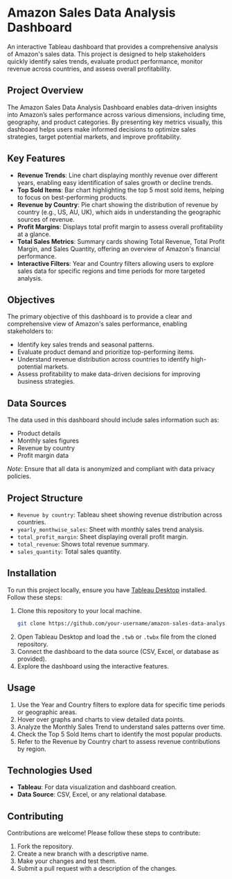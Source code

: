 
# Amazon Sales Data Analysis Dashboard

An interactive Tableau dashboard that provides a comprehensive analysis of Amazon's sales data. This project is designed to help stakeholders quickly identify sales trends, evaluate product performance, monitor revenue across countries, and assess overall profitability.

## Project Overview

The Amazon Sales Data Analysis Dashboard enables data-driven insights into Amazon’s sales performance across various dimensions, including time, geography, and product categories. By presenting key metrics visually, this dashboard helps users make informed decisions to optimize sales strategies, target potential markets, and improve profitability.

## Key Features

- **Revenue Trends**: Line chart displaying monthly revenue over different years, enabling easy identification of sales growth or decline trends.
- **Top Sold Items**: Bar chart highlighting the top 5 most sold items, helping to focus on best-performing products.
- **Revenue by Country**: Pie chart showing the distribution of revenue by country (e.g., US, AU, UK), which aids in understanding the geographic sources of revenue.
- **Profit Margins**: Displays total profit margin to assess overall profitability at a glance.
- **Total Sales Metrics**: Summary cards showing Total Revenue, Total Profit Margin, and Sales Quantity, offering an overview of Amazon's financial performance.
- **Interactive Filters**: Year and Country filters allowing users to explore sales data for specific regions and time periods for more targeted analysis.

## Objectives

The primary objective of this dashboard is to provide a clear and comprehensive view of Amazon's sales performance, enabling stakeholders to:

- Identify key sales trends and seasonal patterns.
- Evaluate product demand and prioritize top-performing items.
- Understand revenue distribution across countries to identify high-potential markets.
- Assess profitability to make data-driven decisions for improving business strategies.

## Data Sources

The data used in this dashboard should include sales information such as:
- Product details
- Monthly sales figures
- Revenue by country
- Profit margin data

*Note*: Ensure that all data is anonymized and compliant with data privacy policies.

## Project Structure

- `Revenue by country`: Tableau sheet showing revenue distribution across countries.
- `yearly_monthwise_sales`: Sheet with monthly sales trend analysis.
- `total_profit_margin`: Sheet displaying overall profit margin.
- `total_revenue`: Shows total revenue summary.
- `sales_quantity`: Total sales quantity.

## Installation

To run this project locally, ensure you have [Tableau Desktop](https://www.tableau.com/products/desktop) installed. Follow these steps:

1. Clone this repository to your local machine.
   ```bash
   git clone https://github.com/your-username/amazon-sales-data-analysis.git
   ```
2. Open Tableau Desktop and load the `.twb` or `.twbx` file from the cloned repository.
3. Connect the dashboard to the data source (CSV, Excel, or database as provided).
4. Explore the dashboard using the interactive features.

## Usage

1. Use the Year and Country filters to explore data for specific time periods or geographic areas.
2. Hover over graphs and charts to view detailed data points.
3. Analyze the Monthly Sales Trend to understand sales patterns over time.
4. Check the Top 5 Sold Items chart to identify the most popular products.
5. Refer to the Revenue by Country chart to assess revenue contributions by region.


## Technologies Used

- **Tableau**: For data visualization and dashboard creation.
- **Data Source**: CSV, Excel, or any relational database.

## Contributing

Contributions are welcome! Please follow these steps to contribute:

1. Fork the repository.
2. Create a new branch with a descriptive name.
3. Make your changes and test them.
4. Submit a pull request with a description of the changes.
